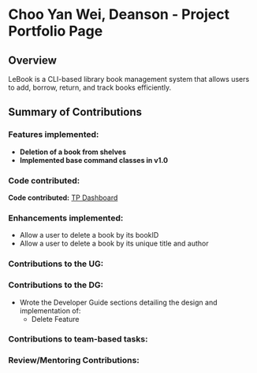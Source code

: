# Choo Yan Wei, Deanson - Project Portfolio Page

## Overview

LeBook is a CLI-based library book management system that allows users to
add, borrow, return, and track books efficiently.

## Summary of Contributions

### Features implemented:

- **Deletion of a book from shelves**
- **Implemented base command classes in v1.0**

### Code contributed:

**Code contributed:** [TP Dashboard](https://nus-cs2113-ay2425s2.github.io/tp-dashboard/?search=&sort=totalCommits%20dsc&sortWithin=title&timeframe=commit&mergegroup=&groupSelect=groupByRepos&breakdown=true&checkedFileTypes=docs~functional-code~test-code~other&since=2025-02-21&tabOpen=true&tabType=authorship&tabAuthor=Deanson-Choo&tabRepo=AY2425S2-CS2113-T13-3%2Ftp%5Bmaster%5D&authorshipIsMergeGroup=false&authorshipFileTypes=docs~functional-code~test-code&authorshipIsBinaryFileTypeChecked=false&authorshipIsIgnoredFilesChecked=false)
### Enhancements implemented:

- Allow a user to delete a book by its bookID
- Allow a user to delete a book by its unique title and author

### Contributions to the UG:


### Contributions to the DG:

- Wrote the Developer Guide sections detailing the design and implementation of:
    - Delete Feature

### Contributions to team-based tasks:



### Review/Mentoring Contributions:

